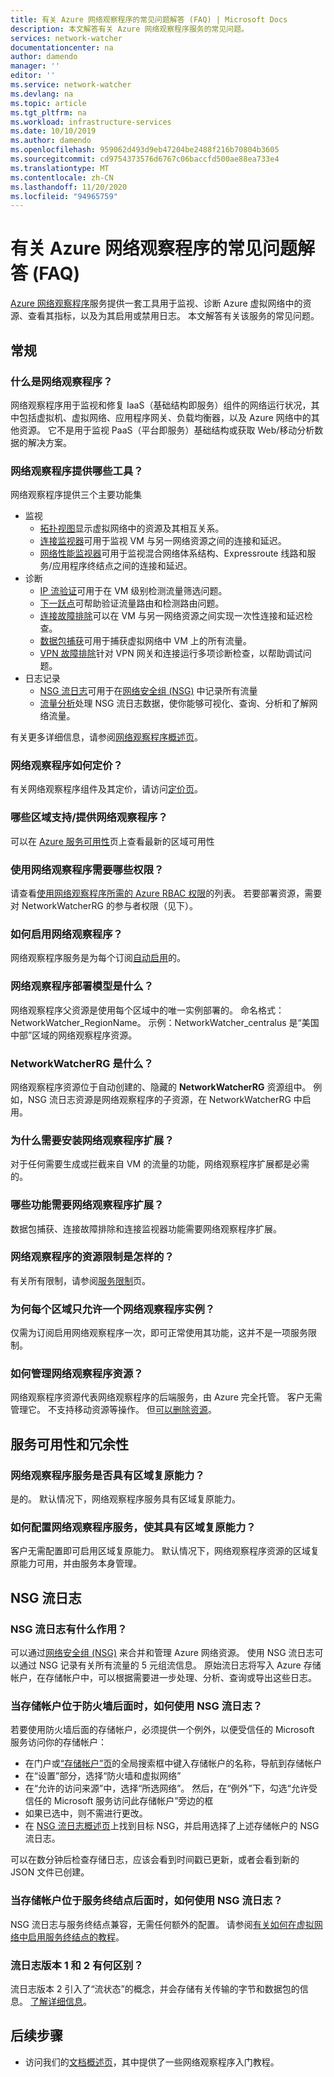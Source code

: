 ```yaml
---
title: 有关 Azure 网络观察程序的常见问题解答 (FAQ) | Microsoft Docs
description: 本文解答有关 Azure 网络观察程序服务的常见问题。
services: network-watcher
documentationcenter: na
author: damendo
manager: ''
editor: ''
ms.service: network-watcher
ms.devlang: na
ms.topic: article
ms.tgt_pltfrm: na
ms.workload: infrastructure-services
ms.date: 10/10/2019
ms.author: damendo
ms.openlocfilehash: 959062d493d9eb47204be2488f216b70804b3605
ms.sourcegitcommit: cd9754373576d6767c06baccfd500ae88ea733e4
ms.translationtype: MT
ms.contentlocale: zh-CN
ms.lasthandoff: 11/20/2020
ms.locfileid: "94965759"
---
```

# <a name="frequently-asked-questions-faq-about-azure-network-watcher"></a>有关 Azure 网络观察程序的常见问题解答 (FAQ)
[Azure 网络观察程序](./network-watcher-monitoring-overview.md)服务提供一套工具用于监视、诊断 Azure 虚拟网络中的资源、查看其指标，以及为其启用或禁用日志。 本文解答有关该服务的常见问题。

## <a name="general"></a>常规

### <a name="what-is-network-watcher"></a>什么是网络观察程序？
网络观察程序用于监视和修复 IaaS（基础结构即服务）组件的网络运行状况，其中包括虚拟机、虚拟网络、应用程序网关、负载均衡器，以及 Azure 网络中的其他资源。 它不是用于监视 PaaS（平台即服务）基础结构或获取 Web/移动分析数据的解决方案。

### <a name="what-tools-does-network-watcher-provide"></a>网络观察程序提供哪些工具？
网络观察程序提供三个主要功能集
* 监视
  * [拓扑视图](./view-network-topology.md)显示虚拟网络中的资源及其相互关系。
  * [连接监视器](./connection-monitor.md)可用于监视 VM 与另一网络资源之间的连接和延迟。
  * [网络性能监视器](../azure-monitor/insights/network-performance-monitor.md)可用于监视混合网络体系结构、Expressroute 线路和服务/应用程序终结点之间的连接和延迟。  
* 诊断
  * [IP 流验证](./network-watcher-ip-flow-verify-overview.md)可用于在 VM 级别检测流量筛选问题。
  * [下一跃点](./network-watcher-next-hop-overview.md)可帮助验证流量路由和检测路由问题。
  * [连接故障排除](./network-watcher-connectivity-portal.md)可以在 VM 与另一网络资源之间实现一次性连接和延迟检查。
  * [数据包捕获](./network-watcher-packet-capture-overview.md)可用于捕获虚拟网络中 VM 上的所有流量。
  * [VPN 故障排除](./network-watcher-troubleshoot-overview.md)针对 VPN 网关和连接运行多项诊断检查，以帮助调试问题。
* 日志记录
  * [NSG 流日志](./network-watcher-nsg-flow-logging-overview.md)可用于在[网络安全组 (NSG)](../virtual-network/network-security-groups-overview.md) 中记录所有流量
  * [流量分析](./traffic-analytics.md)处理 NSG 流日志数据，使你能够可视化、查询、分析和了解网络流量。


有关更多详细信息，请参阅[网络观察程序概述页](./network-watcher-monitoring-overview.md)。


### <a name="how-does-network-watcher-pricing-work"></a>网络观察程序如何定价？
有关网络观察程序组件及其定价，请访问[定价页](https://azure.microsoft.com/pricing/details/network-watcher/)。

### <a name="which-regions-is-network-watcher-supportedavailable-in"></a>哪些区域支持/提供网络观察程序？
可以在 [Azure 服务可用性](https://azure.microsoft.com/global-infrastructure/services/?products=network-watcher)页上查看最新的区域可用性

### <a name="which-permissions-are-needed-to-use-network-watcher"></a>使用网络观察程序需要哪些权限？
请查看[使用网络观察程序所需的 Azure RBAC 权限](./required-rbac-permissions.md)的列表。 若要部署资源，需要对 NetworkWatcherRG 的参与者权限（见下）。

### <a name="how-do-i-enable-network-watcher"></a>如何启用网络观察程序？
网络观察程序服务是为每个订阅[自动启用](https://azure.microsoft.com/updates/azure-network-watcher-will-be-enabled-by-default-for-subscriptions-containing-virtual-networks/)的。

### <a name="what-is-the-network-watcher-deployment-model"></a>网络观察程序部署模型是什么？
网络观察程序父资源是使用每个区域中的唯一实例部署的。 命名格式：NetworkWatcher_RegionName。 示例：NetworkWatcher_centralus 是“美国中部”区域的网络观察程序资源。

### <a name="what-is-the-networkwatcherrg"></a>NetworkWatcherRG 是什么？
网络观察程序资源位于自动创建的、隐藏的 **NetworkWatcherRG** 资源组中。 例如，NSG 流日志资源是网络观察程序的子资源，在 NetworkWatcherRG 中启用。

### <a name="why-do-i-need-to-install-the-network-watcher-extension"></a>为什么需要安装网络观察程序扩展？ 
对于任何需要生成或拦截来自 VM 的流量的功能，网络观察程序扩展都是必需的。 

### <a name="which-features-require-the-network-watcher-extension"></a>哪些功能需要网络观察程序扩展？
数据包捕获、连接故障排除和连接监视器功能需要网络观察程序扩展。

### <a name="what-are-resource-limits-on-network-watcher"></a>网络观察程序的资源限制是怎样的？
有关所有限制，请参阅[服务限制](../azure-resource-manager/management/azure-subscription-service-limits.md#network-watcher-limits)页。  

### <a name="why-is-only-one-instance-of-network-watcher-allowed-per-region"></a>为何每个区域只允许一个网络观察程序实例？ 
仅需为订阅启用网络观察程序一次，即可正常使用其功能，这并不是一项服务限制。

### <a name="how-can-i-manage-the-network-watcher-resource"></a>如何管理网络观察程序资源？ 
网络观察程序资源代表网络观察程序的后端服务，由 Azure 完全托管。 客户无需管理它。 不支持移动资源等操作。 但[可以删除资源](./network-watcher-create.md#delete-a-network-watcher-in-the-portal)。 

## <a name="service-availability-and-redundancy"></a>服务可用性和冗余性 

### <a name="is-the-network-watcher-service-zone-resilient"></a>网络观察程序服务是否具有区域复原能力？ 
是的。 默认情况下，网络观察程序服务具有区域复原能力。 

### <a name="how-do-i-configure-the-network-watcher-service-to-be-zone-resilient"></a>如何配置网络观察程序服务，使其具有区域复原能力？ 
客户无需配置即可启用区域复原能力。 默认情况下，网络观察程序资源的区域复原能力可用，并由服务本身管理。 

## <a name="nsg-flow-logs"></a>NSG 流日志

### <a name="what-does-nsg-flow-logs-do"></a>NSG 流日志有什么作用？
可以通过[网络安全组 (NSG)](../virtual-network/network-security-groups-overview.md) 来合并和管理 Azure 网络资源。 使用 NSG 流日志可以通过 NSG 记录有关所有流量的 5 元组流信息。 原始流日志将写入 Azure 存储帐户，在存储帐户中，可以根据需要进一步处理、分析、查询或导出这些日志。

### <a name="how-do-i-use-nsg-flow-logs-with-a-storage-account-behind-a-firewall"></a>当存储帐户位于防火墙后面时，如何使用 NSG 流日志？

若要使用防火墙后面的存储帐户，必须提供一个例外，以便受信任的 Microsoft 服务访问你的存储帐户：

* 在门户或[“存储帐户”页](https://ms.portal.azure.com/#blade/HubsExtension/BrowseResource/resourceType/Microsoft.Storage%2FStorageAccounts)的全局搜索框中键入存储帐户的名称，导航到存储帐户
* 在“设置”部分，选择“防火墙和虚拟网络” 
* 在“允许的访问来源”中，选择“所选网络”。 然后，在“例外”下，勾选“允许受信任的 Microsoft 服务访问此存储帐户”旁边的框 
* 如果已选中，则不需进行更改。  
* 在 [NSG 流日志概述页](https://ms.portal.azure.com/#blade/Microsoft_Azure_Network/NetworkWatcherMenuBlade/flowLogs)上找到目标 NSG，并启用选择了上述存储帐户的 NSG 流日志。

可以在数分钟后检查存储日志，应该会看到时间戳已更新，或者会看到新的 JSON 文件已创建。

### <a name="how-do-i-use-nsg-flow-logs-with-a-storage-account-behind-a-service-endpoint"></a>当存储帐户位于服务终结点后面时，如何使用 NSG 流日志？

NSG 流日志与服务终结点兼容，无需任何额外的配置。 请参阅[有关如何在虚拟网络中启用服务终结点的教程](../virtual-network/tutorial-restrict-network-access-to-resources.md#enable-a-service-endpoint)。


### <a name="what-is-the-difference-between-flow-logs-versions-1--2"></a>流日志版本 1 和 2 有何区别？
流日志版本 2 引入了“流状态”的概念，并会存储有关传输的字节和数据包的信息。 [了解详细信息](./network-watcher-nsg-flow-logging-overview.md#log-format)。

## <a name="next-steps"></a>后续步骤
 - 访问我们的[文档概述页](./index.yml)，其中提供了一些网络观察程序入门教程。